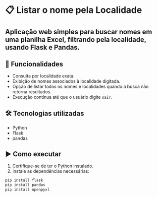 # 📋 Listar o nome pela Localidade

Aplicação web simples para buscar nomes em uma planilha Excel, filtrando pela localidade, usando Flask e Pandas.
---

## 🚀 Funcionalidades

- Consulta por localidade exata.
- Exibição de nomes associados à localidade digitada.
- Opção de listar todos os nomes e localidades quando a busca não retorna resultados.
- Execução contínua até que o usuário digite `sair`.



## 🛠️ Tecnologias utilizadas

- Python
- Flask
- pandas


## ▶️ Como executar

1. Certifique-se de ter o Python instalado.
2. Instale as dependências necessárias:

```bash
pip install flask
pip install pandas
pip install openpyxl


